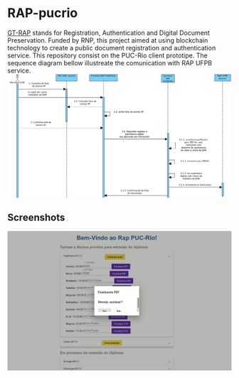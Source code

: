 # RAP-pucrio

[GT-RAP](http://wrnp.rnp.br/sites/wrnp2017/files/02_wrnp2017_poster_gt-sap_design.pdf)
stands for Registration, Authentication and Digital Document Preservation.
Funded by RNP, this project aimed at using blockchain technology to create a public
document registration and authentication service. This repository consist on the PUC-Rio
client prototipe. The sequence diagram bellow illustreate the comunication with
RAP UFPB  service.
![sample](docs/sequence.jpg)

## Screenshots

![sample](docs/sample.png)

